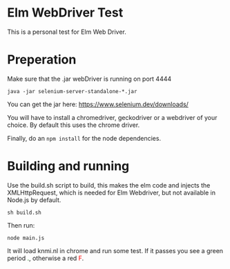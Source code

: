 # Elm WebDriver Test

This is a personal test for Elm Web Driver. 

# Preperation

Make sure that the .jar webDriver is running on port 4444

`java -jar selenium-server-standalone-*.jar`

You can get the jar here: <https://www.selenium.dev/downloads/>

You will have to install a chromedriver, geckodriver or a webdriver of your choice. By default this uses the chrome driver.

Finally, do an `npm install` for the node dependencies.

# Building and running

Use the build.sh script to build, this makes the elm code and injects the XMLHttpRequest, which is needed for Elm Webdriver, but not available in Node.js by default.

`sh build.sh`

Then run: 

`node main.js`

It will load knmi.nl in chrome and run some test. If it passes you see a green period <span style="color:green">.</span>, otherwise a red <span style="color:red">F</span>.

